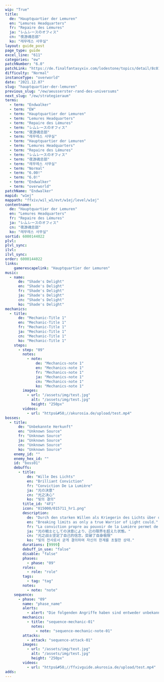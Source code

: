 ```yaml
---
wip: "True"
title:
  de: "Hauptquartier der Lemuren"
  en: "Lemures Headquarters"
  fr: "Repaire des Lémures"
  ja: "レムレースのオフィス"
  cn: "夜游魂总部"
  ko: "레무레스 사무실"
layout: guide_post
page_type: guide
excel_line: "611"
categories: "ew"
patchNumber: "6.0"
patchLink: "https://de.finalfantasyxiv.com/lodestone/topics/detail/8c0146ce7f89035f0f27dcad1edcf30d3037fcf5"
difficulty: "Normal"
instanceType: "overworld"
date: "2021.12.07"
slug: "hauptquartier-der-lemuren"
previous_slug: "/ew/aeusserster-rand-des-universums"
next_slug: "/ew/strategieraum"
terms:
  - term: "Endwalker"
  - term: "EW"
  - term: "Hauptquartier der Lemuren"
  - term: "Lemures Headquarters"
  - term: "Repaire des Lémures"
  - term: "レムレースのオフィス"
  - term: "夜游魂总部"
  - term: "레무레스 사무실"
  - term: "Hauptquartier der Lemuren"
  - term: "Lemures Headquarters"
  - term: "Repaire des Lémures"
  - term: "レムレースのオフィス"
  - term: "夜游魂总部"
  - term: "레무레스 사무실"
  - term: "Normal"
  - term: "6.00!"
  - term: "6.0!"
  - term: "Endwalker"
  - term: "overworld"
patchName: "Endwalker"
mapid: "w1ej"
mappath: "ffxiv/wil_w1/evt/w1ej/level/w1ej"
contentname:
  de: "Hauptquartier der Lemuren"
  en: "Lemures Headquarters"
  fr: "Repaire des Lémures"
  ja: "レムレースのオフィス"
  cn: "夜游魂总部"
  ko: "레무레스 사무실"
sortid: 6000144022
plvl: 
plvl_sync: 
ilvl: 
ilvl_sync: 
order: 6000144022
links:
    gamerescapelink: "Hauptquartier der Lemuren"
music:
  - name:
      de: "Shade's Delight"
      en: "Shade's Delight"
      fr: "Shade's Delight"
      ja: "Shade's Delight"
      cn: "Shade's Delight"
      ko: "Shade's Delight"
mechanics:
  - title:
      de: "Mechanic-Title 1"
      en: "Mechanic-Title 1"
      fr: "Mechanic-Title 1"
      ja: "Mechanic-Title 1"
      cn: "Mechanic-Title 1"
      ko: "Mechanic-Title 1"
    steps:
      - step: "09"
        notes:
          - note:
              de: "Mechanics-note 1"
              en: "Mechanics-note 1"
              fr: "Mechanics-note 1"
              ja: "Mechanics-note 1"
              cn: "Mechanics-note 1"
              ko: "Mechanics-note 1"
        images:
          - url: "/assets/img/test.jpg"
            alt: "/assets/img/test.jpg"
            height: "250px"
        videos:
          - url: "https&#58;//akurosia.de/upload/test.mp4"
bosses:
  - title:
      de: "Unbekannte Herkunft"
      en: "Unknown Source"
      fr: "Unknown Source"
      ja: "Unknown Source"
      cn: "Unknown Source"
      ko: "Unknown Source"
    enemy_id: ""
    enemy_hex_id: ""
    id: "boss01"
    debuffs:
      - title:
          de: "Wille Des Lichts"
          en: "Brilliant Conviction"
          fr: "Conviction De La Lumière"
          ja: "光の決意"
          cn: "光之决心"
          ko: "빛의 결의"
        title_id: "4F1"
        icon: "015000/015711_hr1.png"
        description:
          de: "Durch den starken Willen als Kriegerin des Lichts über die eigenen Grenzen hinausgewachsen."
          en: "Breaking limits as only a true Warrior of Light could."
          fr: "La conviction propre au pouvoir de la Lumière permet de dépasser ses limites."
          ja: "光の戦士としての決意により、己の限界を超えた状態。"
          cn: "光之战士坚定了自己的信念，突破了自身极限"
          ko: "빛의 전사로서 굳게 결의하여 자신의 한계를 초월한 상태."
        durations: [9999]
        debuff_in_use: "false"
        disable: "false"
        phases:
          - phase: "09"
        roles:
          - role: "role"
        tags:
          - tag: "tag"
        notes:
          - note: "note"
    sequence:
      - phase: "09"
        name: "phase_name"
        alerts:
          - alert: "Die folgenden Angriffe haben sind entweder unbekannt oder haben keine klare Herkunft"
        mechanics:
          - title: "sequence-mechanic-01"
            notes:
              - note: "sequence-mechanic-note-01"
        attacks:
          - attack: "sequence-attack-01"
        images:
          - url: "/assets/img/test.jpg"
            alt: "/assets/img/test.jpg"
            height: "250px"
        videos:
          - url: "https&#58;//ffxivguide.akurosia.de/upload/test.mp4"
adds:
---
```

